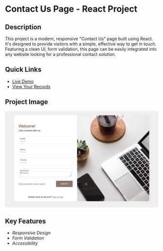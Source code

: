 # Contact Us Page - React Project

## Description

This project is a modern, responsive "Contact Us" page built using React. It's designed to provide visitors with a simple, effective way to get in touch. Featuring a clean UI, form validation, this page can be easily integrated into any website looking for a professional contact solution.

## Quick Links

- <a href="https://silver-axolotl-bd32aa.netlify.app/" target="_blank">Live Demo</a>
- <a href="https://docs.google.com/spreadsheets/d/1jJAkQ79nKy9fS5Z0Gp5K9ERrFi58qREXJ3PAgz7kxXM/edit#gid=0">View Your Records</a>

## Project Image

<img src="https://github.com/yogendra105/One-Oath-Project/blob/main/project-Snapshot.png">

## Key Features

- *Responsive Design*
- *Form Validation*
- *Accessibility*




